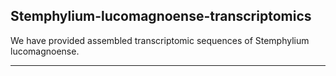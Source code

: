 Stemphylium-lucomagnoense-transcriptomics
-----------------------------------------
We have provided assembled transcriptomic sequences of Stemphylium lucomagnoense.

---------------------------------------------------------------------------------------
